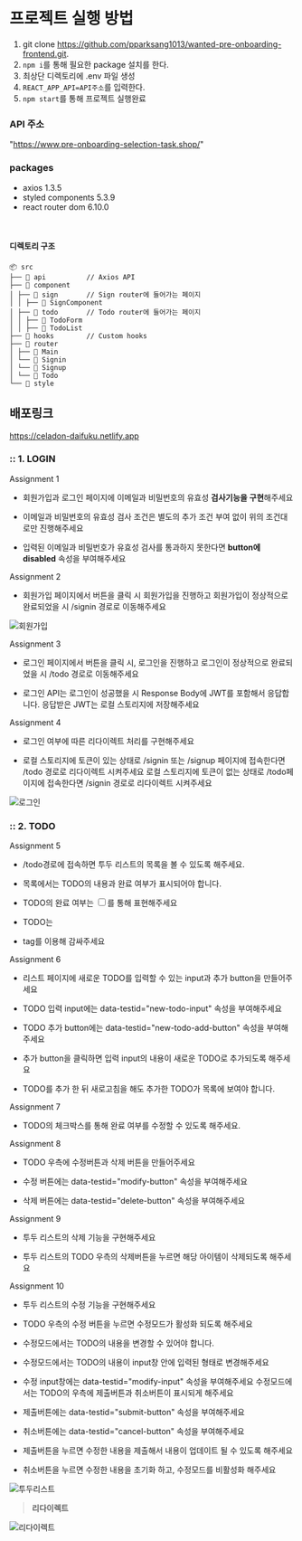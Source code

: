 # 프로젝트 실행 방법

1. git clone https://github.com/pparksang1013/wanted-pre-onboarding-frontend.git.
2. `npm i`를 통해 필요한 package 설치를 한다.
3. 최상단 디렉토리에 .env 파일 생성
4. `REACT_APP_API=API주소`를 입력한다.
5. `npm start`를 통해 프로젝트 실행완료

### API 주소

"https://www.pre-onboarding-selection-task.shop/"

### packages

-   axios 1.3.5
-   styled components 5.3.9
-   react router dom 6.10.0

</br>

#### 디렉토리 구조

```
📦 src
├── 📂 api          // Axios API
├── 📂 component
│ ├── 📂 sign       // Sign router에 들어가는 페이지
│ │ ├── 📄 SignComponent
│ ├── 📂 todo       // Todo router에 들어가는 페이지
│ │ ├── 📄 TodoForm
│ │ ├── 📄 TodoList
├── 📂 hooks        // Custom hooks
├── 📂 router
│ ├── 📄 Main
│ └── 📄 Signin
│ └── 📄 Signup
│ └── 📄 Todo
└── 📂 style
```

## 배포링크

https://celadon-daifuku.netlify.app

### :: 1. LOGIN

Assignment 1

-   회원가입과 로그인 페이지에 이메일과 비밀번호의 유효성 **검사기능을 구현**해주세요

-   이메일과 비밀번호의 유효성 검사 조건은 별도의 추가 조건 부여 없이 위의 조건대로만 진행해주세요

-   입력된 이메일과 비밀번호가 유효성 검사를 통과하지 못한다면 **button에 disabled** 속성을 부여해주세요

Assignment 2

-   회원가입 페이지에서 버튼을 클릭 시 회원가입을 진행하고 회원가입이 정상적으로 완료되었을 시 /signin 경로로 이동해주세요

![회원가입](https://user-images.githubusercontent.com/125449198/233083229-670e2f64-5a81-458a-8403-a55c3bcc77f6.gif)

Assignment 3

-   로그인 페이지에서 버튼을 클릭 시, 로그인을 진행하고 로그인이 정상적으로 완료되었을 시 /todo 경로로 이동해주세요

-   로그인 API는 로그인이 성공했을 시 Response Body에 JWT를 포함해서 응답합니다.
    응답받은 JWT는 로컬 스토리지에 저장해주세요

Assignment 4

-   로그인 여부에 따른 리다이렉트 처리를 구현해주세요

-   로컬 스토리지에 토큰이 있는 상태로 /signin 또는 /signup 페이지에 접속한다면 /todo 경로로 리다이렉트 시켜주세요
    로컬 스토리지에 토큰이 없는 상태로 /todo페이지에 접속한다면 /signin 경로로 리다이렉트 시켜주세요

![로그인](https://user-images.githubusercontent.com/125449198/233083431-6164afee-d352-4ca3-b470-c2830e7db221.gif)

### :: 2. TODO

Assignment 5

-   /todo경로에 접속하면 투두 리스트의 목록을 볼 수 있도록 해주세요.

-   목록에서는 TODO의 내용과 완료 여부가 표시되어야 합니다.

-   TODO의 완료 여부는 <input type="checkbox" />를 통해 표현해주세요

-   TODO는 <li> tag를 이용해 감싸주세요

Assignment 6

-   리스트 페이지에 새로운 TODO를 입력할 수 있는 input과 추가 button을 만들어주세요

-   TODO 입력 input에는 data-testid="new-todo-input" 속성을 부여해주세요

-   TODO 추가 button에는 data-testid="new-todo-add-button" 속성을 부여해주세요

-   추가 button을 클릭하면 입력 input의 내용이 새로운 TODO로 추가되도록 해주세요

-   TODO를 추가 한 뒤 새로고침을 해도 추가한 TODO가 목록에 보여야 합니다.

Assignment 7

-   TODO의 체크박스를 통해 완료 여부를 수정할 수 있도록 해주세요.

Assignment 8

-   TODO 우측에 수정버튼과 삭제 버튼을 만들어주세요

-   수정 버튼에는 data-testid="modify-button" 속성을 부여해주세요

-   삭제 버튼에는 data-testid="delete-button" 속성을 부여해주세요

Assignment 9

-   투두 리스트의 삭제 기능을 구현해주세요

-   투두 리스트의 TODO 우측의 삭제버튼을 누르면 해당 아이템이 삭제되도록 해주세요

Assignment 10

-   투두 리스트의 수정 기능을 구현해주세요

-   TODO 우측의 수정 버튼을 누르면 수정모드가 활성화 되도록 해주세요

-   수정모드에서는 TODO의 내용을 변경할 수 있어야 합니다.

-   수정모드에서는 TODO의 내용이 input창 안에 입력된 형태로 변경해주세요

-   수정 input창에는 data-testid="modify-input" 속성을 부여해주세요
    수정모드에서는 TODO의 우측에 제출버튼과 취소버튼이 표시되게 해주세요

-   제출버튼에는 data-testid="submit-button" 속성을 부여해주세요

-   취소버튼에는 data-testid="cancel-button" 속성을 부여해주세요

-   제출버튼을 누르면 수정한 내용을 제출해서 내용이 업데이트 될 수 있도록 해주세요

-   취소버튼을 누르면 수정한 내용을 초기화 하고, 수정모드를 비활성화 해주세요

![투두리스트](https://user-images.githubusercontent.com/125449198/233083535-a1822a9b-7fb0-45c9-840e-fcc938e4753f.gif)

> **리다이렉트**

![리다이렉트](https://user-images.githubusercontent.com/125449198/233083680-7f89f9e5-f003-4e13-98f7-b8051e9b4453.gif)
